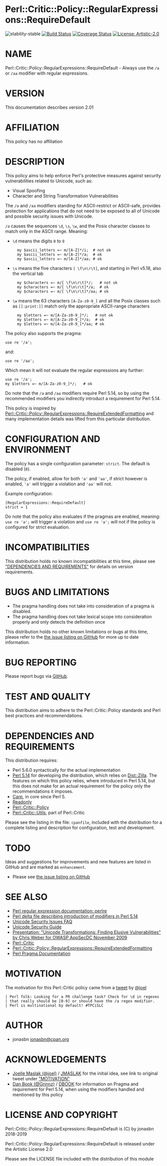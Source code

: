 # Perl::Critic::Policy::RegularExpressions::RequireDefault

![stability-stable](https://img.shields.io/badge/stability-stable-green.svg)
[![Build Status](https://travis-ci.org/jonasbn/perl-critic-policy-module-moduleblacklist.svg?branch=master)](https://travis-ci.org/jonasbn/perl-critic-policy-module-moduleblacklist)
[![Coverage Status](https://coveralls.io/repos/github/jonasbn/perl-critic-policy-module-moduleblacklist/badge.svg?branch=master)](https://coveralls.io/github/jonasbn/perl-critic-policy-module-moduleblacklist?branch=master)
[![License: Artistic-2.0](https://img.shields.io/badge/License-Artistic%202.0-0298c3.svg)](https://opensource.org/licenses/Artistic-2.0)

# NAME

Perl::Critic::Policy::RegularExpressions::RequireDefault - Always use the `/a` or `/aa` modifier with regular expressions.

# VERSION

This documentation describes version 2.01

# AFFILIATION

This policy has no affiliation

# DESCRIPTION

This policy aims to help enforce Perl's protective measures against security vulnerabilities related to Unicode, such as:

- Visual Spoofing
- Character and String Transformation Vulnerabilities

The `/a` and `/aa` modifiers standing for ASCII-restrict or ASCII-safe, provides protection for applications that do not need to be exposed to all of Unicode and possible security issues with Unicode.

`/a` causes the sequences `\d`, `\s`, `\w`, and the Posix character classes to match only in the ASCII range. Meaning:

- `\d` means the digits `0` to `9`

        my $ascii_letters =~ m/[A-Z]*/i;  # not ok
        my $ascii_letters =~ m/[A-Z]*/a;  # ok
        my $ascii_letters =~ m/[A-Z]*/aa; # ok

- `\s` means the five characters `[ \f\n\r\t]`, and starting in Perl v5.18, also the vertical tab

        my $characters =~ m/[ \f\n\r\t]*/;   # not ok
        my $characters =~ m/[ \f\n\r\t]*/a;  # ok
        my $characters =~ m/[ \f\n\r\t]*/aa; # ok

- `\w` means the 63 characters `[A-Za-z0-9_]` and all the Posix classes such as `[[:print:]]` match only the appropriate ASCII-range characters

        my $letters =~ m/[A-Za-z0-9_]*/;   # not ok
        my $letters =~ m/[A-Za-z0-9_]*/a;  # ok
        my $letters =~ m/[A-Za-z0-9_]*/aa; # ok

The policy also supports the pragma:

    use re '/a';

and:

    use re '/aa';

Which mean it will not evaluate the regular expressions any further:

    use re '/a';
    my $letters =~ m/[A-Za-z0-9_]*/;   # ok

Do note that the `/a` and `/aa` modifiers require Perl 5.14, so by using the recommended modifiers you indirectly introduct a requirement for Perl 5.14.

This policy is inspired by [Perl::Critic::Policy::RegularExpressions::RequireExtendedFormatting](https://metacpan.org/pod/Perl::Critic::Policy::RegularExpressions::RequireExtendedFormatting) and many implementation details was lifted from this particular distribution.

# CONFIGURATION AND ENVIRONMENT

The policy has a single configuration parameter: `strict`. The default is disabled (`0`).

The policy, if enabled, allow for both `'a'` and `'aa'`, if strict however is enabled, `'a'` will trigger a violation and `'aa'` will not.

Example configuration:

    [RegularExpressions::RequireDefault]
    strict = 1

Do note that the policy also evaluates if the pragmas are enabled, meaning: `use re 'a';` will trigger a violation and `use re 'a';` will not if the policy is configured for strict evaluation.

# INCOMPATIBILITIES

This distribution holds no known incompatibilities at this time, please see ["DEPENDENCIES AND REQUIREMENTS"](#dependencies-and-requirements) for details on version requirements.

# BUGS AND LIMITATIONS

- The pragma handling does not take into consideration of a pragma is disabled.
- The pragma handling does not take lexical scope into consideration properly and only detects the definition once

This distribution holds no other known limitations or bugs at this time, please refer to the [the issue listing on GitHub](https://github.com/jonasbn/perl-critic-policy-regularexpressions-requiredefault/issues) for more up to date information.

# BUG REPORTING

Please report bugs via [GitHub](https://github.com/jonasbn/perl-critic-policy-regularexpressions-requiredefault/issues).

# TEST AND QUALITY

This distribution aims to adhere to the Perl::Critic::Policy standards and Perl best practices and recommendations.

# DEPENDENCIES AND REQUIREMENTS

This distribution requires:

- Perl 5.6.0 syntactically for the actual implementation
- [Perl 5.14](https://metacpan.org/pod/release/JESSE/perl-5.14.0/pod/perl.pod) for developing the distribution, which relies on [Dist::Zilla](http://dzil.org/). The features on which this policy relies, where introduced in Perl 5.14, but this does not make for an actual requirement for the policy only the recommendations it imposes.
- [Carp](https://metacpan.org/pod/Carp), in core since Perl 5.
- [Readonly](https://metacpan.org/pod/Readonly)
- [Perl::Critic::Policy](https://metacpan.org/pod/Perl::Critic::Policy)
- [Perl::Critic::Utils](https://metacpan.org/pod/Perl::Critic::Utils), part of Perl::Critic

Please see the listing in the file: `cpanfile`, included with the distribution for a complete listing and description for configuration, test and development.

# TODO

Ideas and suggestions for improvements and new features are listed in GitHub and are marked as `enhancement`.

- Please see [the issue listing on GitHub](https://github.com/jonasbn/perl-critic-policy-regularexpressions-requiredefault/issues)

# SEE ALSO

- [Perl regular expression documentation: perlre](https://perldoc.perl.org/perlre.html)
- [Perl delta file describing introduction of modifiers in Perl 5.14](https://perldoc.pl/perl5140delta#%2Fd%2C-%2Fl%2C-%2Fu%2C-and-%2Fa-modifiers)
- [Unicode Security Issues FAQ](http://www.unicode.org/faq/security.html)
- [Unicode Security Guide](http://websec.github.io/unicode-security-guide/)
- [Presentation: "Unicode Transformations: Finding Elusive Vulnerabilities" by Chris Weber for OWASP AppSecDC November 2009](https://www.owasp.org/images/5/5a/Unicode_Transformations_Finding_Elusive_Vulnerabilities-Chris_Weber.pdf)
- [Perl::Critic](https://metacpan.org/pod/Perl::Critic)
- [Perl::Critic::Policy::RegularExpressions::RequireExtendedFormatting](https://metacpan.org/pod/Perl::Critic::Policy::RegularExpressions::RequireExtendedFormatting)
- [Perl Pragma Documentation](https://perldoc.perl.org/re.html)

# MOTIVATION

The motivation for this Perl::Critic policy came from a [tweet](https://twitter.com/jmaslak/status/1008896883169751040) by [@joel](https://twitter.com/jmaslak)

    | Perl folk: Looking for a PR challenge task? Check for \d in regexes
    | that really should be [0-9] or should have the /a regex modifier.
    | Perl is multinational by default! #TPCiSLC

# AUTHOR

- jonasbn <jonasbn@cpan.org>

# ACKNOWLEDGEMENTS

- [Joelle Maslak (@joel)](https://twitter.com/jmaslak) / [JMASLAK](https://metacpan.org/author/JMASLAK) for the initial idea, see link to original tweet under ["MOTIVATION"](#motivation)
- [Dan Book (@Grinnz)](https://github.com/Grinnz) / [DBOOK](https://metacpan.org/author/DBOOK) for information on Pragma and requirement for Perl 5.14, when using the modifiers handled and mentioned by this policy

# LICENSE AND COPYRIGHT

Perl::Critic::Policy::RegularExpressions::RequireDefault is (C) by jonasbn 2018-2019

Perl::Critic::Policy::RegularExpressions::RequireDefault is released under the Artistic License 2.0

Please see the LICENSE file included with the distribution of this module

